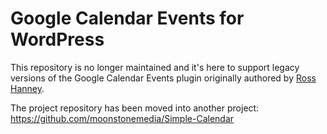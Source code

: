 # Google Calendar Events for WordPress

This repository is no longer maintained and it's here to support legacy versions of the Google Calendar Events plugin originally authored by [Ross Hanney](http://rhanney.co.uk/).

The project repository has been moved into another project: https://github.com/moonstonemedia/Simple-Calendar
